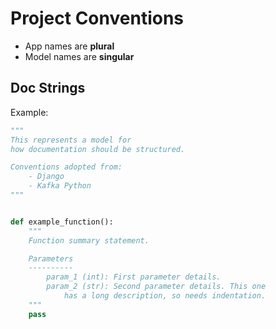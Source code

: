 # Project Conventions

- App names are **plural**
- Model names are **singular**

## Doc Strings

Example:

```py
"""
This represents a model for
how documentation should be structured.

Conventions adopted from:
    - Django
    - Kafka Python
"""


def example_function():
    """
    Function summary statement.

    Parameters
    ----------
        param_1 (int): First parameter details.
        param_2 (str): Second parameter details. This one
            has a long description, so needs indentation.
    """
    pass
```
